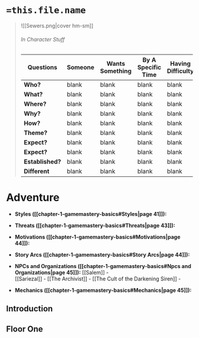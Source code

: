 
 #  `=this.file.name`
> ![[Sewers.png|cover hm-sm]]
> ###### In Character Stuff
> Questions |  Someone | Wants Something | By A Specific Time | Having Difficulty | Using | Because |
> ---|---|---|---|---|---|---|
> **Who?** | blank | blank | blank | blank | blank | blank | 
> **What?** | blank | blank | blank | blank | blank | blank | 
> **Where?** | blank | blank | blank | blank | blank | blank |
> **Why?** | blank | blank | blank | blank | blank | blank |
> **How?** | blank | blank | blank | blank | blank | blank | 
> **Theme?** | blank | blank | blank | blank | blank | blank | 
> **Expect?** | blank | blank | blank | blank | blank | blank |
> **Expect?** | blank | blank | blank | blank | blank | blank |
> **Established?** | blank | blank | blank | blank | blank | blank |
> **Different** | blank | blank | blank | blank | blank | blank |

# Adventure

- **Styles ([[chapter-1-gamemastery-basics#Styles|page 41]]):** <!The overall vibe of your game, such as a gritty game, dungeon crawl, or high adventure. These frameworks offer guidelines for the number of sessions and types of encounters that work best.>
- **Threats ([[chapter-1-gamemastery-basics#Threats|page 43]]):** <!Thematic dangers to incorporate into your game, and ways to evoke them as you play. The style and threat are the core parts of your recipe.>
- **Motivations ([[chapter-1-gamemastery-basics#Motivations|page 44]]):** <!Determine more specifically what the opposition's goals and motivations are.>
- **Story Arcs ([[chapter-1-gamemastery-basics#Story Arcs|page 44]]):** <!This section gives you guidance on how to construct story arcs that will play out over your adventure and maybe beyond.>
- **NPCs and Organizations ([[chapter-1-gamemastery-basics#Npcs and Organizations|page 45]]):** <!The characters and factions you include should fit the theme.>
[[Salem]] -  
[[Sariezal]] -
[[The Archivist]] -
[[The Cult of the Darkening Siren]] -

- **Mechanics ([[chapter-1-gamemastery-basics#Mechanics|page 45]]):** <!Your last step is adding in the individual creatures, hazards, treasure, and so on.>

## Introduction


## Floor One

